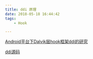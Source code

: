 ```yaml
---
title: ddi 原理
date: 2018-05-18 16:44:42
tags: 
	- Hook

---
```


[Android平台下Dalvik层hook框架ddi的研究](http://blog.csdn.net/roland_sun/article/details/38640297) 
	
[ddi源码](https://github.com/crmulliner/ddi)
